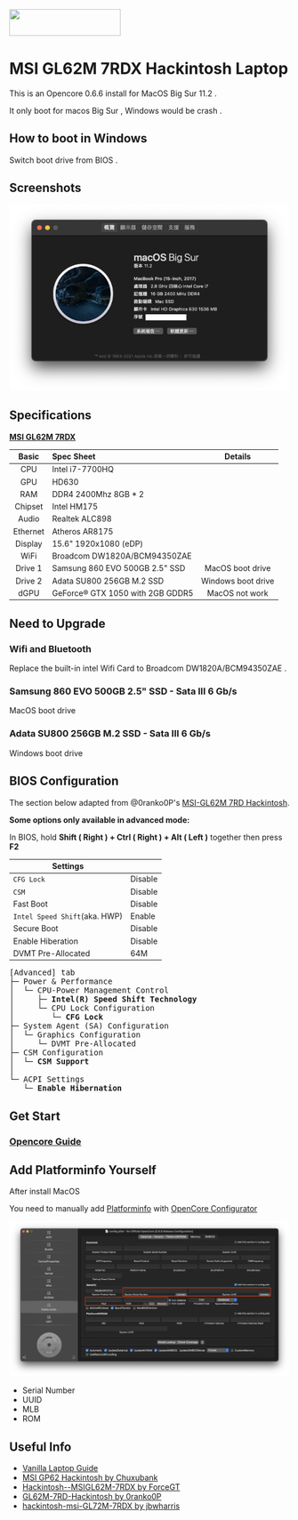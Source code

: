 <img src="https://raw.githubusercontent.com/acidanthera/OpenCorePkg/master/Docs/Logos/OpenCore_with_text_Small.png" width="200" height="48"/>

#  MSI GL62M 7RDX Hackintosh Laptop 

This is an Opencore 0.6.6 install for MacOS Big Sur 11.2 .

It only boot for macos Big Sur , Windows would be crash .


## How to boot in Windows

Switch boot drive from BIOS .

## Screenshots

<img src=https://raw.githubusercontent.com/vincent-chang-rightfighter/GL62M-7RDX-Hackintosh/main/Screenshots/About.png width="600"/>

## Specifications

**[ MSI GL62M 7RDX ](https://www.msi.com/Laptop/GL62M-7RDX/Specification)**

| Basic | Spec Sheet | Details |
|:--:|:--|:--:|
| CPU | Intel i7-7700HQ ||
| GPU | HD630 ||
| RAM | DDR4 2400Mhz 8GB * 2 ||
| Chipset | Intel HM175 ||
| Audio | Realtek ALC898 ||
| Ethernet | Atheros AR8175 ||
| Display | 15.6" 1920x1080 (eDP) ||
| WiFi | Broadcom DW1820A/BCM94350ZAE ||
| Drive 1 | Samsung 860 EVO 500GB 2.5" SSD | MacOS boot drive |
| Drive 2 | Adata SU800 256GB M.2 SSD | Windows boot drive |
| dGPU | GeForce® GTX 1050 with 2GB GDDR5 | MacOS not work |


## Need to Upgrade

### Wifi and Bluetooth

Replace the built-in intel Wifi Card to Broadcom DW1820A/BCM94350ZAE .

###  Samsung 860 EVO 500GB 2.5" SSD - Sata III 6 Gb/s

MacOS boot drive

### Adata SU800 256GB M.2 SSD - Sata III 6 Gb/s

Windows boot drive

## BIOS Configuration

The section below adapted from @0ranko0P's [MSI-GL62M 7RD Hackintosh](https://github.com/0ranko0P/GL62M-7RD-Hackintosh#bios-configuration). 


**Some options only available in advanced mode:**

In BIOS, hold **Shift ( Right ) + Ctrl ( Right ) + Alt ( Left )** together then press **F2**

| Settings |  |
|--|--|
| `CFG Lock` | Disable |
| `CSM` | Disable |
| Fast Boot | Disable |
| `Intel Speed Shift`(aka. HWP) | Enable |
| Secure Boot | Disable |
| Enable Hiberation | Disable |
| DVMT Pre-Allocated | 64M |

<pre>
[Advanced] tab
├─ Power & Performance
│  └─ CPU-Power Management Control
│     ├─ <b>Intel(R) Speed Shift Technology</b>
│     └─ CPU Lock Configuration
│        └─ <b>CFG Lock</b>
├─ System Agent (SA) Configuration
│  └─ Graphics Configuration
│     └─ DVMT Pre-Allocated
├─ CSM Configuration
│  └─ <b>CSM Support</b>
│   
└─ ACPI Settings
   └─ <b>Enable Hibernation</b>
</pre>

## Get Start

### [ Opencore Guide ](https://dortania.github.io/OpenCore-Install-Guide/prerequisites.html)


## Add Platforminfo Yourself

After install MacOS

You need to manually add [Platforminfo](https://dortania.github.io/OpenCore-Install-Guide/config-laptop.plist/kaby-lake.html#platforminfo) 
with [OpenCore Configurator](https://mackie100projects.altervista.org/download-opencore-configurator/)

<img src=https://raw.githubusercontent.com/vincent-chang-rightfighter/GL62M-7RDX-Hackintosh/main/Screenshots/Editinfo.png width=900/>

- Serial Number
- UUID
- MLB
- ROM

## Useful Info
- [Vanilla Laptop Guide](https://dortania.github.io/OpenCore-Install-Guide/)
- [MSI GP62 Hackintosh by Chuxubank](https://github.com/chuxubank/MSI-GP62-Hackintosh)
- [Hackintosh--MSIGL62M-7RDX by ForceGT](https://github.com/ForceGT/Hackintosh--MSIGL62M-7RDX)
- [GL62M-7RD-Hackintosh by 0ranko0P](https://github.com/0ranko0P/GL62M-7RD-Hackintosh)
- [hackintosh-msi-GL72M-7RDX by jbwharris](https://github.com/jbwharris/hackintosh-msi-GL72M-7RDX)